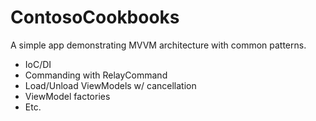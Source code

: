 # ContosoCookbooks
A simple app demonstrating MVVM architecture with common patterns.
- IoC/DI
- Commanding with RelayCommand
- Load/Unload ViewModels w/ cancellation
- ViewModel factories
- Etc.
